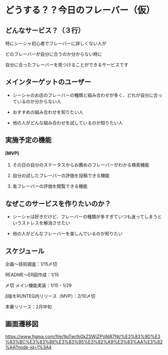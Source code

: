 # どうする？？今日のフレーバー（仮）
## どんなサービス？（３行）
特にシーシャ初心者でフレーバーに詳しくない人が

どのフレーバーが自分に合うのか分からない時に

自分に合ったフレーバーを見つけることができるサービスです

## メインターゲットのユーザー
- シーシャのお店のフレーバーの種類と組み合わせが多く、どれが自分に合っているのか分からない人

- おすすめの組み合わせを知りたい人

- 他の人がどんな組み合わせを試しているのか知りたい人

## 実施予定の機能
#### [MVP]  

1. その日の自分のステータスからお薦めのフレーバーがわかる検索機能

2. 自分の試したフレーバーの評価を投稿できる機能

3. 各フレーバーの評価を閲覧できる機能

## なぜこのサービスを作りたいのか？
- シーシャは好きだけど、フレーバーの種類が多すぎていつも迷ってしまうというストレスを解消させたい

- 他の人がどんなフレーバーを楽しんでいるのか知りたい

## スケジュール
企画〜技術調査：1/15〆切

README〜ER図作成：1/15

〆切 メイン機能実装：1/15 - 1/29

β版をRUNTEQ内リリース（MVP）：2/10〆切

本番リリース：2月中旬

## 画面遷移図
https://www.figma.com/file/9pTwrlhGkZSWjZPVAtR7NI/%E3%83%9D%E3%83%BC%E3%83%88%E3%83%95%E3%82%A9%E3%83%AA%E3%82%AA?node-id=1%3A4